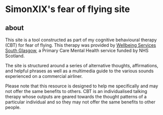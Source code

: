 # SimonXIX's fear of flying site

## about

This site is a tool constructed as part of my cognitive behavioural therapy (CBT) for fear of flying. This therapy was provided by [Wellbeing Services South Glasgow](https://www.wellbeing-glasgow.org.uk/), a Primary Care Mental Health service funded by NHS Scotland. 

The site is structured around a series of alternative thoughts, affirmations, and helpful phrases as well as a multimedia guide to the various sounds experienced on a commercial airliner. 

Please note that this resource is designed to help me specifically and may not offer the same benefits to others. CBT is an individualised talking therapy whose outputs are geared towards the thought patterns of a particular individual and so they may not offer the same benefits to other people.